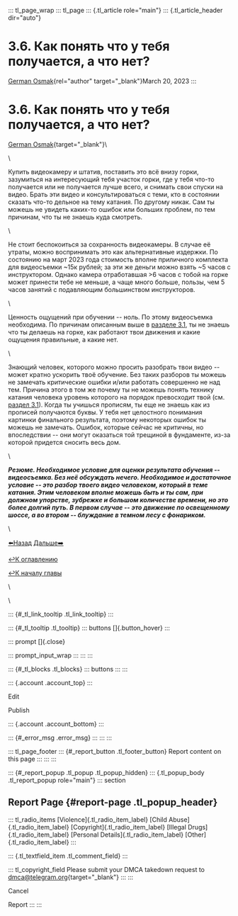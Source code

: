 ::: tl_page_wrap
::: tl_page
::: {.tl_article role="main"}
::: {.tl_article_header dir="auto"}
# 3.6. Как понять что у тебя получается, а что нет?

[German Osmak](https://t.me/GJ_Osmak){rel="author" target="_blank"}March
20, 2023
:::

# 3.6. Как понять что у тебя получается, а что нет? 

[German Osmak](https://t.me/GJ_Osmak){target="_blank"}\

\

Купить видеокамеру и штатив, поставить это всё внизу горки, зазумиться
на интересующий тебя участок горки, где у тебя что-то получается или не
получается лучше всего, и снимать свои спуски на видео. Брать эти видео
и консультироваться с теми, кто в состоянии сказать что-то дельное на
тему катания. По другому никак. Сам ты можешь не увидеть каких-то ошибок
или больших проблем, по тем причинам, что ты не знаешь куда смотреть. 

\

Не стоит беспокоиться за сохранность видеокамеры. В случае её утраты,
можно воспринимать это как альтернативные издержки. По состоянию на март
2023 года стоимость вполне приличного комплекта для видеосъемки \~15к
рублей; за эти же деньги можно взять \~5 часов с инструктором. Однако
камера отработавшая \>6 часов с тобой на горке может принести тебе не
меньше, а чаще много больше, пользы, чем 5 часов занятий с подавляющим
большинством инструкторов.

\

Ценность ощущений при обучении -- ноль. По этому видеосъемка необходима.
По причинам описанным выше в [разделе
3.1](/CHelovek-vzyatyj-kak-est-bez-opyta-kataniya-03-20), ты не знаешь
что ты делаешь на горке, как работают твои движения и какие ощущения
правильные, а какие нет. 

\

Знающий человек, которого можно просить разобрать твои видео -- может
кратно ускорить твоё обучение. Без таких разборов ты можешь не замечать
критические ошибки и/или работать совершенно не над тем. Причина этого в
том же почему ты не можешь понять технику катания человека уровень
которого на порядок превосходит твой (см. [раздел
3.1](/CHelovek-vzyatyj-kak-est-bez-opyta-kataniya-03-20)). Когда ты
учишься прописям, ты еще не знаешь как из прописей получаются буквы. У
тебя нет целостного понимания картинки финального результата, поэтому
некоторых ошибок ты можешь не замечать. Ошибок, которые сейчас не
критичны, но впоследствии -- они могут оказаться той трещиной в
фундаменте, из-за которой придется сносить весь дом.

\

***Резюме. Необходимое условие для оценки результата обучения --
видеосъемка. Без неё обсуждать нечего. Необходимое и достаточное условие
-- это разбор твоего видео человеком, который в теме катания. Этим
человеком вполне можешь быть и ты сам, при должном упорстве, зубрежке и
большом количестве времени, но это более долгий путь. В первом случае --
это движение по освещенному шоссе, а во втором -- блуждание в темном
лесу с фонариком.***

\

[⬅️Назад](/CHast-5-Kak-perenesti-dvizhenie-na-gorku-03-20)
[Дальше➡️](/CHast-7-Kto-v-teme-ili-Kak-najti-instruktora-03-20)

[↩️К оглавлению](/two-turns-hist-03-21)

[↩️К началу главы](/Kak-nauchit-sebya-kataniyu-na-snouborde-03-20)

\

<figure>

</figure>

\

::: {#_tl_link_tooltip .tl_link_tooltip}
:::

::: {#_tl_tooltip .tl_tooltip}
::: buttons
[]{.button_hover}
:::

::: prompt
[]{.close}

::: prompt_input_wrap
:::
:::
:::

::: {#_tl_blocks .tl_blocks}
::: buttons
:::
:::

::: {.account .account_top}
:::

Edit

Publish

::: {.account .account_bottom}
:::

::: {#_error_msg .error_msg}
:::
:::
:::

::: tl_page_footer
::: {#_report_button .tl_footer_button}
Report content on this page
:::
:::
:::

::: {#_report_popup .tl_popup .tl_popup_hidden}
::: {.tl_popup_body .tl_report_popup role="main"}
::: section
## Report Page {#report-page .tl_popup_header}

::: tl_radio_items
[Violence]{.tl_radio_item_label} [Child Abuse]{.tl_radio_item_label}
[Copyright]{.tl_radio_item_label} [Illegal Drugs]{.tl_radio_item_label}
[Personal Details]{.tl_radio_item_label} [Other]{.tl_radio_item_label}
:::

::: {.tl_textfield_item .tl_comment_field}
:::

::: tl_copyright_field
Please submit your DMCA takedown request to
[dmca@telegram.org](mailto:dmca@telegram.org?subject=Report%20to%20Telegraph%20page%20%223.6.%20%D0%9A%D0%B0%D0%BA%20%D0%BF%D0%BE%D0%BD%D1%8F%D1%82%D1%8C%20%D1%87%D1%82%D0%BE%20%D1%83%20%D1%82%D0%B5%D0%B1%D1%8F%20%D0%BF%D0%BE%D0%BB%D1%83%D1%87%D0%B0%D0%B5%D1%82%D1%81%D1%8F%2C%20%D0%B0%20%D1%87%D1%82%D0%BE%20%D0%BD%D0%B5%D1%82%3F%22&body=Reported%20page%3A%20https%3A%2F%2Ftelegra.ph%2FCHast-6-Kak-ponyat-chto-u-tebya-poluchaetsya-a-chto-net-03-20%0A%0A%0A){target="_blank"}
:::
:::

Cancel

Report
:::
:::
